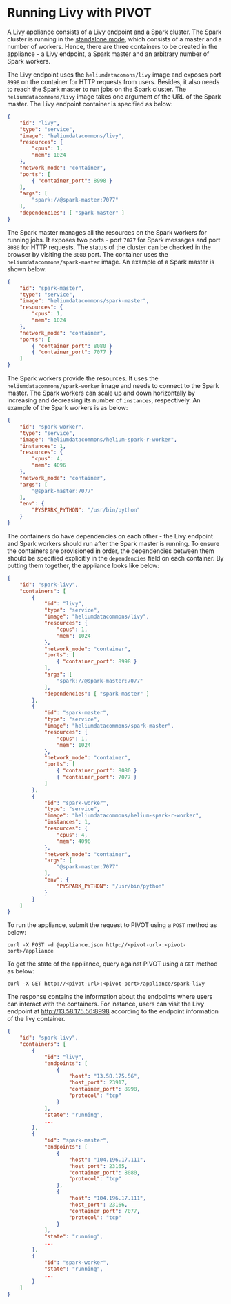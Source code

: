 Running Livy with PIVOT
=======================
A Livy appliance consists of a Livy endpoint and a Spark cluster. The
Spark cluster is running in the [standalone mode](https://spark.apache.org/docs/latest/spark-standalone.html),
which consists of a master and a number of workers. Hence, there are
three containers to be created in the appliance - a Livy endpoint, a
Spark master and an arbitrary number of Spark workers.

The Livy endpoint uses the `heliumdatacomons/livy` image and exposes
port `8998` on the container for HTTP requests from users. Besides, it
also needs to reach the Spark master to run jobs on the Spark cluster.
The `heliumdatacommons/livy` image takes one argument of the URL of the
Spark master. The Livy endpoint container is specified as below:

```json
{
    "id": "livy",
    "type": "service",
    "image": "heliumdatacommons/livy",
    "resources": {
        "cpus": 1,
        "mem": 1024
    },
    "network_mode": "container",
    "ports": [
        { "container_port": 8998 }
    ],
    "args": [
        "spark://@spark-master:7077"
    ],
    "dependencies": [ "spark-master" ]
}
```
The Spark master manages all the resources on the Spark workers for
running jobs. It exposes two ports - port `7077` for Spark messages and
port `8080` for HTTP requests. The status of the cluster can be checked
in the browser by visiting the `8080` port. The container uses the
`heliumdatacommons/spark-master` image. An example of a Spark master is
shown below:

```json
{
    "id": "spark-master",
    "type": "service",
    "image": "heliumdatacommons/spark-master",
    "resources": {
        "cpus": 1,
        "mem": 1024
    },
    "network_mode": "container",
    "ports": [
        { "container_port": 8080 }
        { "container_port": 7077 }
    ]
}
```

The Spark workers provide the resources. It uses the
`heliumdatacommons/spark-worker` image and needs to connect to the Spark
master. The Spark workers can scale up and down horizontally by
increasing and decreasing its number of `instances`, respectively. An
example of the Spark workers is as below:

```json
{
    "id": "spark-worker",
    "type": "service",
    "image": "heliumdatacommons/helium-spark-r-worker",
    "instances": 1,
    "resources": {
        "cpus": 4,
        "mem": 4096
    },
    "network_mode": "container",
    "args": [
        "@spark-master:7077"
    ],
    "env": {
        "PYSPARK_PYTHON": "/usr/bin/python"
    }
}
```

The containers do have dependencies on each other - the Livy endpoint
and Spark workers should run after the Spark master is running. To
ensure the containers are provisioned in order, the dependencies
between them should be specified explicitly in the `dependencies` field
on each container. By putting them together, the appliance looks like
below:

```json
{
    "id": "spark-livy",
    "containers": [
        {
            "id": "livy",
            "type": "service",
            "image": "heliumdatacommons/livy",
            "resources": {
                "cpus": 1,
                "mem": 1024
            },
            "network_mode": "container",
            "ports": [
                { "container_port": 8998 }
            ],
            "args": [
                "spark://@spark-master:7077"
            ],
            "dependencies": [ "spark-master" ]
        },
        {
            "id": "spark-master",
            "type": "service",
            "image": "heliumdatacommons/spark-master",
            "resources": {
                "cpus": 1,
                "mem": 1024
            },
            "network_mode": "container",
            "ports": [
                { "container_port": 8080 }
                { "container_port": 7077 }
            ]
        },
        {
            "id": "spark-worker",
            "type": "service",
            "image": "heliumdatacommons/helium-spark-r-worker",
            "instances": 1,
            "resources": {
                "cpus": 4,
                "mem": 4096
            },
            "network_mode": "container",
            "args": [
                "@spark-master:7077"
            ],
            "env": {
                "PYSPARK_PYTHON": "/usr/bin/python"
            }
        }
    ]
}
```

To run the appliance, submit the request to PIVOT using a `POST` method
as below:

```shell
curl -X POST -d @appliance.json http://<pivot-url>:<pivot-port>/appliance
```

To get the state of the appliance, query against PIVOT using a `GET`
method as below:

```shell
curl -X GET http://<pivot-url>:<pivot-port>/appliance/spark-livy
```

The response contains the information about the endpoints where users
can interact with the containers. For instance, users can visit the
Livy endpoint at http://13.58.175.56:8998 according to the endpoint
information of the livy container.

```json
{
    "id": "spark-livy",
    "containers": [
        {
            "id": "livy",
            "endpoints": [
                {
                    "host": "13.58.175.56",
                    "host_port": 23917,
                    "container_port": 8998,
                    "protocol": "tcp"
                }
            ],
            "state": "running",
            ...
        },
        {
            "id": "spark-master",
            "endpoints": [
                {
                    "host": "104.196.17.111",
                    "host_port": 23165,
                    "container_port": 8080,
                    "protocol": "tcp"
                },
                {
                    "host": "104.196.17.111",
                    "host_port": 23166,
                    "container_port": 7077,
                    "protocol": "tcp"
                }
            ],
            "state": "running",
            ...
        },
        {
            "id": "spark-worker",
            "state": "running",
            ...
        }
    ]
}
```
